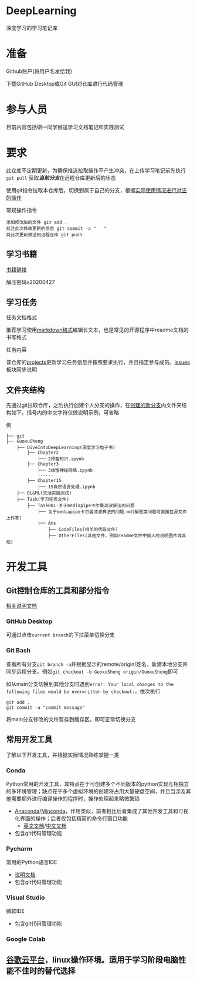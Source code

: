 # DeepLearning

深度学习的学习笔记库

# 准备

Github账户(将用户名发给我)

下载GitHub Desktop或Git GUI对仓库进行代码管理

# 参与人员

目前内容包括研一同学推送学习文档笔记和实践测试

# 要求

此仓库不定期更新，为确保推送拉取操作不产生冲突，在上传学习笔记前先执行```git pull``` 获取***当前分支***在远程仓库更新后的状态

使用git指令拉取本仓库后，切换到属于自己的分支，根据[实际使用情况进行对应的操作](#git控制仓库的工具和部分指令)

常规操作指令

	添加修改后的文件 git add .									
	批注此次修改更新的信息 git commit -a "   "							
	将此次更新推送到远程仓库 git push									



## 学习书籍

[书籍链接](https://github.com/XiangLinPro/IT_book)

解压密码x20200427


## 学习任务

任务文档格式

推荐学习使用[markdown格式](https://www.markdownguide.org/basic-syntax)编辑长文本，也是常见的开源程序中readme文档的书写格式

任务内容

该仓库的[projects](https://github.com/orgs/HuiGulab/projects/2)更新学习任务信息并按照要求执行，并且指定参与成员。[issues](https://github.com/HuiGulab/DeepLearning/issues)板块同步说明




## 文件夹结构

先通过git拉取仓库，之后执行创建个人分支的操作，在[创建的新分支](https://github.com/HuiGulab/DeepLearning#git%E6%8E%A7%E5%88%B6%E4%BB%93%E5%BA%93%E7%9A%84%E5%B7%A5%E5%85%B7%E5%92%8C%E9%83%A8%E5%88%86%E6%8C%87%E4%BB%A4)内文件夹结构如下。括号内的中文字符仅做说明示例，可省略

例

	├── git
	├── GuoxuSheng
		├── DiveIntoDeepLearning(深度学习电子书)
			├── Chapter2
				├── 2预备知识.ipynb
			├── Chapter3
				├── 3线性神经网络.ipynb
				······
			├── Chapter15
				├── 15自然语言处理.ipynb
		├── DL&ML(天池实践测试)
		├── Task(学习任务文件)
			├── Task001-关于mediapipe卡尔曼滤波算法的问题
				├── 关于mediapipe卡尔曼滤波算法的问题.md(解答类问题可直接在源文件上作答)
				├── Ans
					├── CodeFiles(相关的代码文件)
					├── OtherFiles(其他文件，例如readme文件中插入的说明图片或其他)
					

# 开发工具
## Git控制仓库的工具和部分指令

[相关说明文档](https://docs.github.com/cn)

### GitHub Desktop

可通过点击```current branch```的下拉菜单切换分支

### Git Bash

查看所有分支```git branch -a```并根据显示的remote/origin/姓名，新建本地分支并同步远程分支。例如```git checkout -b GuoxuSheng origin/GuoxuSheng```即可

如从main分支切换到其他分支时遇到```error: Your local changes to the following files would be overwritten by checkout:```，依次执行

	git add .
	git commit -a "commit message"

将main分支修改的文件暂存到缓存区，即可正常切换分支

## 常用开发工具

了解以下开发工具，并根据实际情况熟练掌握一类
### Conda
Python常用的开发工具，其特点在于可创建多个不同版本的python实现互相独立的多环境管理；缺点在于多个虚拟环境的创建将占用大量硬盘空间，并且当涉及其他需要额外进行编译操作的程序时，操作处理起来略微繁琐
- [Anaconda](https://www.anaconda.com/)/[Minconda](https://docs.conda.io/en/latest/miniconda.html)，作用类似，前者相比后者集成了其他开发工具和可视化界面的操作；后者仅包括精简的命令行窗口功能
	- [英文文档](https://docs.conda.io/projects/conda/en/latest/user-guide/index.html)/[中文文档](https://anaconda.org.cn/anaconda/user-guide/getting-started/)
- 包含git代码管理功能


### Pycharm
常用的Python语言IDE
- [说明文档](https://pycharm.iswbm.com/)
- 包含git代码管理功能
### Visual Studio
微软IDE
- 包含git代码管理功能
### Google Colab
[谷歌云平台](https://zhuanlan.zhihu.com/p/386162610)，linux操作环境。适用于学习阶段电脑性能不佳时的替代选择
---------------------------------------------
